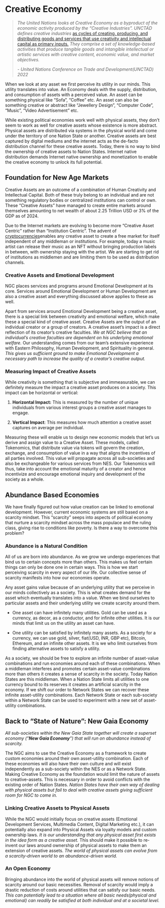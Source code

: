 # Creative Economy

> *The United Nations looks at Creative Economy as a byproduct of the economic activity produced by the “Creative Industries”.* *UNCTAD defines creative industries* [as cycles of creating, producing, and distributing goods and services that use creativity and intellectual capital as primary inputs](https://unctad.org/system/files/official-document/ditctsce2022d1_en.pdf)[*.*](https://unctad.org/system/files/official-document/ditctsce2022d1_en.pdf) *They comprise a set of knowledge-based activities that produce tangible goods and intangible intellectual or artistic services with creative content, economic value, and market objectives.*
> 
> *- United Nations Conference on Trade and Development(UNCTAD) 2022*

When we look at any asset we first perceive its utility in our minds. This utility translates into value. An Economy deals with the supply, distribution, and consumption of assets with a perceived value. An asset can be something physical like “Sofa”, “Coffee” etc. An asset can also be something creative or abstract like “Jewellery Design”, “Computer Code”, “Music”, “Video Advertisement” etc.

While existing political economies work well with physical assets, they don’t seem to work as well for creative assets whose existence is more abstract. Physical assets are distributed via systems in the physical world and come under the territory of one Nation State or another. Creative assets are best captured by digital mediums and the internet acts as the de-facto distribution channel for these creative assets. Today, there is no way to bind the ownership of creative assets to Nation States. Internet native distribution demands Internet native ownership and monetization to enable the creative economy to unlock its full potential.

## Foundation for New Age Markets

Creative Assets are an outcome of a combination of Human Creativity and Intellectual Capital. Both of these truly belong to an individual and are not something regulatory bodies or centralized institutions can control or own. These “Creative Assets” have managed to create entire markets around themselves amounting to net wealth of about 2.25 Trillion USD or 3% of the GDP as of 2024.

Due to the Internet markets are evolving to become more “Creative Asset Centric” rather than “Institution Centric”. The advent of [cryptocurrencies](https://www.forbes.com/advisor/investing/cryptocurrency/what-is-cryptocurrency/)[](https://www.forbes.com/advisor/investing/cryptocurrency/what-is-cryptocurrency/)enables any creative asset to create a free market for itself independent of any middleman or institutions. For example, today a music artist can release their music as an NFT without bringing production labels in between, with ownership staying with the artist. We are starting to get rid of institutions as middlemen and are limiting them to be used as distribution channels.

### Creative Assets and Emotional Development

NGC places services and programs around Emotional Development at its core. Services around Emotional Development or Human Development are also a creative asset and everything discussed above applies to these as well.

Apart from services around Emotional Development being a creative asset, there is a special link between creativity and emotional welfare, which make these a special kind of creative asset. Creative Assets are the output of an individual creator or a group of creators. A creative asset’s impact is a direct reflection of its creator’s creative faculties. *We at NGC believe that an individual’s creative faculties are dependent on his underlying emotional welfare.* Our understanding comes from our team’s extensive experience with Eastern Philosophy, Human Development, and Spirituality in general. *This gives us sufficient ground to make Emotional Development a necessary path to increase the quality of a creator’s creative output.*

### Measuring Impact of Creative Assets

While creativity is something that is subjective and immeasurable, we can definitely measure the impact a creative asset produces on a society. This impact can be horizontal or vertical:

1. **Horizontal Impact:** This is measured by the number of unique individuals from various interest groups a creative asset manages to engage.

2. **Vertical Impact**: This measures how much attention a creative asset captures on average per individual.

Measuring these will enable us to design new economic models that let’s us derive and assign value to a Creative Asset. These models, called Tokenomics, that distribute value via tokens will govern the creation, exchange, and consumption of value in a way that aligns the incentives of all parties involved. This value will propagate across all sub-societies and also be exchangeable for various services from NES. Our Tokenomics will thus, take into account the emotional maturity of a creator and hence incentivize and encourage emotional inquiry and development of the society as a whole.

## Abundance Based Economies

We have finally figured out how value creation can be linked to emotional development. However, current economic systems are still based on a scarcity mindset. This “scarcity” seeps into aspects of political economy that nurture a scarcity mindset across the mass populace and the ruling class, giving rise to conditions like poverty. Is there a way to overcome this problem?

### Abundance is a Natural Condition

All of us are born into abundance. As we grow we undergo experiences that bind us to certain concepts more than others. This makes us feel certain things can only be done one in certain ways. This is how we start perceiving scarcity in every aspect of our life. Our collective sense of scarcity manifests into how our economies operate.

Any asset gains value because of an underlying utility that we perceive in our minds collectively as a society. This is what creates demand for the asset which eventually translates into a value. When we bind ourselves to particular assets and their underlying utility we create scarcity around them.

- One asset can have infinitely many utilities. Gold can be used as a currency, as decor, as a conductor, and for infinite other utilities. It is our minds that limit us on the utility an asset can have.

- One utility can be satisfied by infinitely many assets. As a society for a currency, we can use gold, silver, fiat(USD, INR, GBP etc), Bitcoin, Ethereum, and an infinite other assets. It is we who limit ourselves from finding alternative assets to satisfy a utility.

As a society, we should be free to explore an infinite number of asset-value combinations and run economies around each of these combinations. When a middleman interferes and promotes certain asset-value combinations more than others it creates a sense of scarcity in the society. Today Nation States are this middleman. When a Nation State limits all utilities to one currency bound to its reserves it creates an artificial scarcity in the economy. If we shift our order to Network States we can recover these infinite asset-utility combinations. Each Network State or each sub-society within a Network State can be used to experiment with a new set of asset-utility combinations.

## Back to “State of Nature”: New Gaia Economy

*All sub-societies within the New Gaia State together will create a superset economy (”**New Gaia Economy**”) that will run on abundance instead of scarcity.*

The NGC aims to use the Creative Economy as a framework to create custom economies around their own asset-utility combination. Each of these economies will also have their own culture and will exist independently as a sub-society within the NES or as a Network State. Making Creative Economy as the foundation would limit the nature of assets to creative-assets. This is necessary in order to avoid conflicts with the existing order of Nation States. *Nation States have their own way of dealing with physical assets but fail to deal with creative assets giving sufficient room for NGC to come in.*

### Linking Creative Assets to Physical Assets

While the NGC would initially focus on creative assets (Emotional Development Services, Multimedia Content, Digital Marketing etc.), it can potentially also expand into Physical Assets via loyalty models and custom ownership laws. *It is our understanding that any physical asset first exists in the idea form as a creative asset.* This should make it possible to re-invent our laws around ownership of physical assets to make them an extension of creative assets. *The world of physical assets can evolve from a scarcity-driven world to an abundance-driven world.*

### An Open Economy

Bringing abundance into the world of physical assets will remove notions of scarcity around our basic necessities. Removal of scarcity would imply a drastic reduction of costs around utilities that can satisfy our basic needs. *This can potentially lead to a situation where all basic needs(physical and emotional) can readily be satisfied at both individual and at a societal level.*
